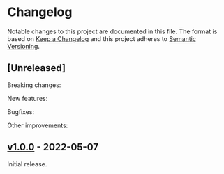 # Changelog

Notable changes to this project are documented in this file. The format is based on [Keep a Changelog](https://keepachangelog.com/en/1.0.0/) and this project adheres to [Semantic Versioning](https://semver.org/spec/v2.0.0.html).

## [Unreleased]

Breaking changes:

New features:

Bugfixes:

Other improvements:

## [v1.0.0](https://github.com/purescript-contrib/purescript-int64/releases/tag/v1.0.0) - 2022-05-07

Initial release.
